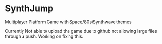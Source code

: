 # SynthJump
Multiplayer Platform Game with Space/80s/Synthwave themes

Currently Not able to upload the game due to github not allowing large files through a push. Working on fixing this.
